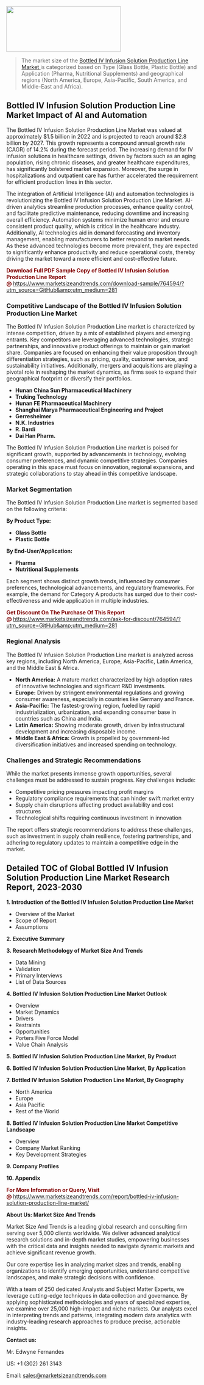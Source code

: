 <img src="https://100x100musica.es/wp-content/uploads/2024/12/Verified-Market-Reports-4-300x120.jpg" alt="" width="300" height="120" class="alignnone size-medium wp-image-100382" /><blockquote><p>The market size of the <a href="https://www.marketsizeandtrends.com/download-sample/764594/?utm_source=GitHub&amp;utm_medium=281" target="_blank">Bottled IV Infusion Solution Production Line Market </a>is categorized based on Type (Glass Bottle, Plastic Bottle) and Application (Pharma, Nutritional Supplements) and geographical regions (North America, Europe, Asia-Pacific, South America, and Middle-East and Africa).</p></blockquote><p><h2>Bottled IV Infusion Solution Production Line Market Impact of AI and Automation</h2><p>The Bottled IV Infusion Solution Production Line Market was valued at approximately $1.5 billion in 2022 and is projected to reach around $2.8 billion by 2027. This growth represents a compound annual growth rate (CAGR) of 14.2% during the forecast period. The increasing demand for IV infusion solutions in healthcare settings, driven by factors such as an aging population, rising chronic diseases, and greater healthcare expenditures, has significantly bolstered market expansion. Moreover, the surge in hospitalizations and outpatient care has further accelerated the requirement for efficient production lines in this sector.</p><p>The integration of Artificial Intelligence (AI) and automation technologies is revolutionizing the Bottled IV Infusion Solution Production Line Market. AI-driven analytics streamline production processes, enhance quality control, and facilitate predictive maintenance, reducing downtime and increasing overall efficiency. Automation systems minimize human error and ensure consistent product quality, which is critical in the healthcare industry. Additionally, AI technologies aid in demand forecasting and inventory management, enabling manufacturers to better respond to market needs. As these advanced technologies become more prevalent, they are expected to significantly enhance productivity and reduce operational costs, thereby driving the market toward a more efficient and cost-effective future.</p></p><p><strong><span style="color: #800000;">Download Full PDF Sample Copy of Bottled IV Infusion Solution Production Line Report @</span>&nbsp;</strong><a href="https://www.marketsizeandtrends.com/download-sample/764594/?utm_source=GitHub&amp;utm_medium=281">https://www.marketsizeandtrends.com/download-sample/764594/?utm_source=GitHub&amp;utm_medium=281</a></p><h3>Competitive Landscape of the Bottled IV Infusion Solution Production Line Market</h3><p>The Bottled IV Infusion Solution Production Line market is characterized by intense competition, driven by a mix of established players and emerging entrants. Key competitors are leveraging advanced technologies, strategic partnerships, and innovative product offerings to maintain or gain market share. Companies are focused on enhancing their value proposition through differentiation strategies, such as pricing, quality, customer service, and sustainability initiatives. Additionally, mergers and acquisitions are playing a pivotal role in reshaping the market dynamics, as firms seek to expand their geographical footprint or diversify their portfolios.</p><p><strong><p><ul><li>Hunan China Sun Pharmaceutical Machinery </li><li> Truking Technology </li><li> Hunan FE Pharmaceutical Machinery </li><li> Shanghai Marya Pharmaceutical Engineering and Project </li><li> Gerresheimer </li><li> N.K. Industries </li><li> R. Bardi </li><li> Dai Han Pharm.</p></li></ul></p></strong></p><p>The Bottled IV Infusion Solution Production Line market is poised for significant growth, supported by advancements in technology, evolving consumer preferences, and dynamic competitive strategies. Companies operating in this space must focus on innovation, regional expansions, and strategic collaborations to stay ahead in this competitive landscape.</p><h3>Market Segmentation</h3><p>The Bottled IV Infusion Solution Production Line market is segmented based on the following criteria:</p><p><strong>By Product Type:</strong></p><p><strong><p><ul><li>Glass Bottle </li><li> Plastic Bottle</p></li></ul></p></strong></p><p><strong>By End-User/Application:</strong></p><p><strong><p><ul><li>Pharma </li><li> Nutritional Supplements</p></li></ul></p></strong></p><p>Each segment shows distinct growth trends, influenced by consumer preferences, technological advancements, and regulatory frameworks. For example, the demand for Category A products has surged due to their cost-effectiveness and wide application in multiple industries.</p><p><strong><span style="color: #800000;">Get Discount On The Purchase Of This Report @&nbsp;</span></strong><a href="https://www.marketsizeandtrends.com/ask-for-discount/764594/?utm_source=GitHub&amp;utm_medium=281">https://www.marketsizeandtrends.com/ask-for-discount/764594/?utm_source=GitHub&amp;utm_medium=281</a></p><h3>Regional Analysis</h3><p>The Bottled IV Infusion Solution Production Line market is analyzed across key regions, including North America, Europe, Asia-Pacific, Latin America, and the Middle East &amp; Africa.</p><ul><li><strong>North America:</strong> A mature market characterized by high adoption rates of innovative technologies and significant R&amp;D investments.</li><li><strong>Europe:</strong> Driven by stringent environmental regulations and growing consumer awareness, especially in countries like Germany and France.</li><li><strong>Asia-Pacific:</strong> The fastest-growing region, fueled by rapid industrialization, urbanization, and expanding consumer base in countries such as China and India.</li><li><strong>Latin America:</strong> Showing moderate growth, driven by infrastructural development and increasing disposable income.</li><li><strong>Middle East &amp; Africa:</strong> Growth is propelled by government-led diversification initiatives and increased spending on technology.</li></ul><h3>Challenges and Strategic Recommendations</h3><p>While the market presents immense growth opportunities, several challenges must be addressed to sustain progress. Key challenges include:</p><ul><li>Competitive pricing pressures impacting profit margins</li><li>Regulatory compliance requirements that can hinder swift market entry</li><li>Supply chain disruptions affecting product availability and cost structures</li><li>Technological shifts requiring continuous investment in innovation</li></ul><p>The report offers strategic recommendations to address these challenges, such as investment in supply chain resilience, fostering partnerships, and adhering to regulatory updates to maintain a competitive edge in the market.</p><h2>Detailed TOC of Global Bottled IV Infusion Solution Production Line Market Research Report, 2023-2030</h2><p><strong>1. Introduction of the Bottled IV Infusion Solution Production Line Market</strong></p><ul><li>Overview of the Market</li><li>Scope of Report</li><li>Assumptions&nbsp;</li></ul><p><strong>2. Executive Summary</strong></p><p><strong>3. Research Methodology of <strong>Market Size And Trends</strong></strong></p><ul><li>Data Mining</li><li>Validation</li><li>Primary Interviews</li><li>List of Data Sources&nbsp;</li></ul><p><strong>4. Bottled IV Infusion Solution Production Line Market Outlook</strong></p><ul><li>Overview</li><li>Market Dynamics</li><li>Drivers</li><li>Restraints</li><li>Opportunities</li><li>Porters Five Force Model</li><li>Value Chain Analysis&nbsp;</li></ul><p><strong>5. Bottled IV Infusion Solution Production Line Market, By Product</strong></p><p><strong>6. Bottled IV Infusion Solution Production Line Market, By Application</strong></p><p><strong>7. Bottled IV Infusion Solution Production Line Market, By Geography</strong></p><ul><li>North America</li><li>Europe</li><li>Asia Pacific</li><li>Rest of the World&nbsp;</li></ul><p><strong>8. Bottled IV Infusion Solution Production Line Market Competitive Landscape</strong></p><ul><li>Overview</li><li>Company Market Ranking</li><li>Key Development Strategies&nbsp;</li></ul><p><strong>9. Company Profiles</strong></p><p><strong>10. Appendix</strong></p><p><strong><span style="color: #800000;">For More Information or Query, Visit @&nbsp;</span></strong><a href="https://www.marketsizeandtrends.com/report/bottled-iv-infusion-solution-production-line-market/">https://www.marketsizeandtrends.com/report/bottled-iv-infusion-solution-production-line-market/</a></p><p></p><p><strong>About Us:&nbsp;Market Size And Trends</strong></p><p>Market Size And Trends&nbsp;is a leading global research and consulting firm serving over 5,000 clients worldwide. We deliver advanced analytical research solutions and in-depth market studies, empowering businesses with the critical data and insights needed to navigate dynamic markets and achieve significant revenue growth.</p><p>Our core expertise lies in analyzing market sizes and trends, enabling organizations to identify emerging opportunities, understand competitive landscapes, and make strategic decisions with confidence.</p><p>With a team of 250 dedicated Analysts and Subject Matter Experts, we leverage cutting-edge techniques in data collection and governance. By applying sophisticated methodologies and years of specialized expertise, we examine over 25,000 high-impact and niche markets. Our analysts excel in interpreting trends and patterns, integrating modern data analytics with industry-leading research approaches to produce precise, actionable insights.</p><p><strong>Contact us:</strong></p><p>Mr. Edwyne Fernandes</p><p>US: +1 (302) 261 3143</p><p>Email: <a href="mailto:sales@marketsizeandtrends.com">sales@marketsizeandtrends.com</a>&nbsp;</p>
